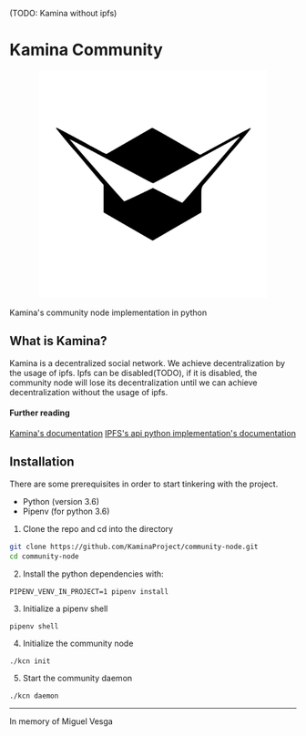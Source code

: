 (TODO: Kamina without ipfs)
# Kamina Community
<p align="center">
    <img src="logo/kamina.svg" width="400"/>
</p>

Kamina's community node implementation in python 

## What is Kamina?
Kamina is a decentralized social network. We achieve decentralization by the usage of ipfs.
Ipfs can be disabled(TODO), if it is disabled, the community node will lose its decentralization
until we can achieve decentralization without the usage of ipfs.

#### Further reading
[Kamina's documentation](https://github.com/KaminaProject/kDocumentation)
[IPFS's api python implementation's documentation](https://ipfs.io/ipns/QmZ86ow1byeyhNRJEatWxGPJKcnQKG7s51MtbHdxxUddTH/Software/Python/ipfsapi/)

## Installation
There are some prerequisites in order to start tinkering with the project.
- Python (version 3.6)
- Pipenv (for python 3.6)

1. Clone the repo and cd into the directory
```sh
git clone https://github.com/KaminaProject/community-node.git
cd community-node
```

2. Install the python dependencies with:
```
PIPENV_VENV_IN_PROJECT=1 pipenv install
```

3. Initialize a pipenv shell
```
pipenv shell
```

4. Initialize the community node
```
./kcn init
```

5. Start the community daemon
```
./kcn daemon
```

---
In memory of Miguel Vesga

